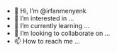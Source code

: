 - 👋 Hi, I’m @irfanmenyenk
- 👀 I’m interested in ...
- 🌱 I’m currently learning ...
- 💞️ I’m looking to collaborate on ...
- 📫 How to reach me ...

<!---
irfanmenyenk/irfanmenyenk is a ✨ special ✨ repository because its `README.md` (this file) appears on your GitHub profile.
You can click the Preview link to take a look at your changeschanges


